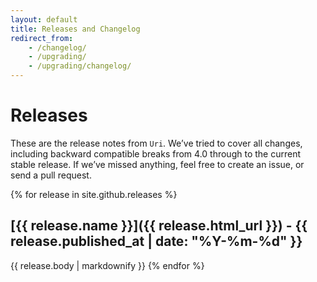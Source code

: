 ```yaml
---
layout: default
title: Releases and Changelog
redirect_from:
    - /changelog/
    - /upgrading/
    - /upgrading/changelog/
---
```


# Releases

These are the release notes from `Uri`. We’ve tried to cover all changes, including backward compatible breaks from 4.0 through to the current stable release. If we’ve missed anything, feel free to create an issue, or send a pull request.

{% for release in site.github.releases %}
## [{{ release.name }}]({{ release.html_url }}) - {{ release.published_at | date: "%Y-%m-%d" }}
{{ release.body | markdownify }}
{% endfor %}